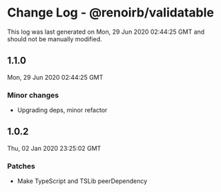 # Change Log - @renoirb/validatable

This log was last generated on Mon, 29 Jun 2020 02:44:25 GMT and should not be manually modified.

## 1.1.0
Mon, 29 Jun 2020 02:44:25 GMT

### Minor changes

- Upgrading deps, minor refactor

## 1.0.2
Thu, 02 Jan 2020 23:25:02 GMT

### Patches

- Make TypeScript and TSLib peerDependency

